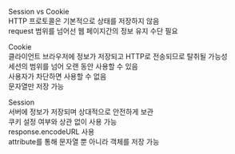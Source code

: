 Session vs Cookie  
 HTTP 프로토콜은 기본적으로 상태를 저장하지 않음  
 request 범위를 넘어선 웹 페이지간의 정보 유지 수단 필요  


 Cookie  
 클라이언트 브라우저에 정보가 저장되고 HTTP로 전송되므로 탈취될 가능성  
 세션의 범위를 넘어 오랜 동안 사용할 수 있음  
 사용자가 차단하면 사용할 수 없음  
 문자열만 저장 가능  

 Session  
 서버에 정보가 저장되며 상대적으로 안전하게 보관  
 쿠키 설정 여부와 상관 없이 사용 가능  
 response.encodeURL 사용  
 attribute를 통해 문자열 뿐 아니라 객체를 저장 가능  